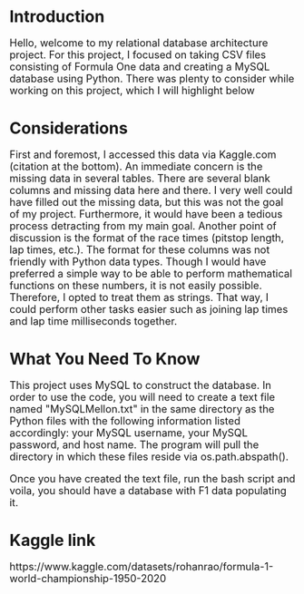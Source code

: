 <h1>Introduction</h1>

<p style="font-size: 18px">Hello, welcome to my relational database architecture project. For this project, I focused on taking CSV files consisting of Formula One data and creating a MySQL database using Python. There was plenty to consider while working on this project, which I will highlight below</p>

<h1>Considerations</h1>

<p style="font-size: 18px">First and foremost, I accessed this data via Kaggle.com (citation at the bottom). An immediate concern is the missing data in several tables. There are several blank columns and missing data here and there. I very well could have filled out the missing data, but this was not the goal of my project. Furthermore, it would have been a tedious process detracting from my main goal. Another point of discussion is the format of the race times (pitstop length, lap times, etc.). The format for these columns was not friendly with Python data types. Though I would have preferred a simple way to be able to perform mathematical functions on these numbers, it is not easily possible. Therefore, I opted to treat them as strings. That way, I could perform other tasks easier such as joining lap times and lap time milliseconds together.</p>

<h1>What You Need To Know</h1>

<p style="font-size: 18px">This project uses MySQL to construct the database. In order to use the code, you will need to create a text file named "MySQLMellon.txt" in the same directory as the Python files with the following information listed accordingly: your MySQL username, your MySQL password, and host name. The program will pull the directory in which these files reside via os.path.abspath().</p>

<p style="font-size: 18px">Once you have created the text file, run the bash script and voila, you should have a database with F1 data populating it.</p>

<h1>Kaggle link</h1>
<p style="font-size: 18px">https://www.kaggle.com/datasets/rohanrao/formula-1-world-championship-1950-2020</p>
